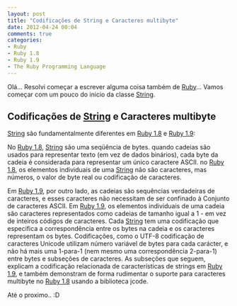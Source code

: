 ```yaml
---
layout: post
title: "Codificações de String e Caracteres multibyte"
date: 2012-04-24 00:04
comments: true
categories:
- Ruby
- Ruby 1.8
- Ruby 1.9
- The Ruby Programming Language
---
```

<!--more-->
<p>Olá... Resolvi começar a escrever alguma coisa também de <a href="http://www.ruby-lang.org/pt/">Ruby</a>... Vamos começar com um pouco do inicio da classe <a href="http://www.ruby-doc.org/core-1.9.3/String.html">String</a>.</p>

<h2>Codificações de <a href="http://www.ruby-doc.org/core-1.9.3/String.html">String</a> e Caracteres multibyte</h2>

<p>
<a href="http://www.ruby-doc.org/core-1.9.3/String.html">String</a> são fundamentalmente diferentes em <a href="http://www.ruby-doc.org/core-1.8.7/">Ruby 1.8</a> e <a href="http://www.ruby-doc.org/core-1.9.3/">Ruby 1.9</a>:
</p>
<p>
No <a href="http://www.ruby-doc.org/core-1.8.7/">Ruby 1.8</a>, <a href="http://www.ruby-doc.org/core-1.9.3/String.html">String</a> são uma seqüência de bytes. quando cadeias
são usados para representar texto (em vez de dados binários), cada byte da
cadeia é considerada para representar um único caractere ASCII. no <a href="http://www.ruby-doc.org/core-1.8.7/">Ruby 1.8</a>, os elementos individuais de uma <a href="http://www.ruby-doc.org/core-1.9.3/String.html">String</a> não são caracteres, mas
números, o valor de byte real ou codificação de caracteres.
</p>

<p>
Em <a href="http://www.ruby-doc.org/core-1.9.3/">Ruby 1.9</a>, por outro lado, as cadeias são sequências verdadeiras
de caracteres, e esses caracteres não necessitam de ser confinado à
Conjunto de caracteres ASCII. Em <a href="http://www.ruby-doc.org/core-1.9.3/">Ruby 1.9</a>, os elementos individuais de uma cadeia
são caracteres representados como cadeias de tamanho igual a 1 - em vez de
inteiros códigos de caracteres. Cada <a href="http://www.ruby-doc.org/core-1.9.3/String.html">String</a> tem uma codificação que
especifica a correspondência entre os bytes na cadeia e
os caracteres representam os bytes. Codificações, como o UTF-8
codificação de caracteres Unicode utilizam número variável de bytes para
cada carácter, e não há mais uma 1-para-1 (nem mesmo uma correspondência 2-para-1)
entre bytes e subseções de caracteres. As subseções que seguem, explicam a codificação relacionada de
características de strings em <a href="http://www.ruby-doc.org/core-1.9.3/">Ruby 1.9</a>, e também demonstram de forma rudimentar o
suporte para caracteres multibyte no <a href="http://www.ruby-doc.org/core-1.8.7/">Ruby 1.8</a> usando a biblioteca jcode.
</p>

Até o proximo.. :D